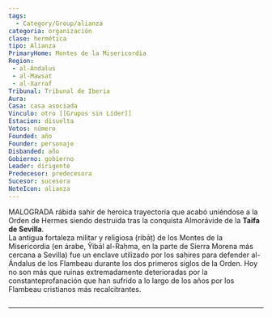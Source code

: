 ```yaml
---
tags:
  - Category/Group/alianza
categoria: organización
clase: hermética
tipo: Alianza
PrimaryHome: Montes de la Misericordia 
Region:
 - al-Ándalus 
 - al-Mawsat 
 - al-Xarraf 
Tribunal: Tribunal de Iberia 
Aura: 
Casa: casa asociada
Vinculo: otro [[Grupos sin Líder]]
Estacion: disuelta 
Votos: número
Founded: año
Founder: personaje
Disbanded: año
Gobierno: gobierno
Leader: dirigente
Predecesor: predecesora
Sucesor: sucesora
NoteIcon: alianza
---
```


 <section class="wa-section main-content"><p><span class="dropcap">M</span>ALOGRADA rábida sahir de heroica trayectoria que acabó uniéndose a la <span class="article-link article-explorer-link entity-link wa-link" data-article-privacy="public" data-article-id="84d6f542-1f90-406c-b123-0d1f80c1fc0c" data-template-type="organization" data-article="84d6f542-1f90-406c-b123-0d1f80c1fc0c">Orden de Hermes</span> siendo destruida tras la conquista <span class="article-link article-explorer-link entity-link wa-link" data-article-privacy="public" data-article-id="9b93d6c5-67d7-4558-92bc-e74944f23440" data-template-type="organization" data-article="9b93d6c5-67d7-4558-92bc-e74944f23440">Almorávide</span> de la <strong class="article-unlinked">Taifa de Sevilla</strong>.
<br />
La antigua fortaleza militar y religiosa (ribāṭ) de los Montes de la Misericordia (en árabe, Ŷibāl al-Raḥma, en la parte de Sierra Morena más cercana a Sevilla) fue un enclave utilizado por los saḥires para defender al-Ándalus de los Flambeau durante los dos primeros siglos de la Orden. Hoy no son más que ruinas extremadamente deterioradas por la constanteprofanación que han sufrido a lo largo de los años por los Flambeau cristianos más recalcitrantes.
</p><div id="e4b8d689ebda3927b714a157f0238fb6" class="visibility-toggler image-thumb-container user-css-image-thumbnail position-relative padding-10 "><img src="https://worldanvil.com/uploads/images/888d108f9b8ed9be57d497fddb3c85ae.png" alt title="yibal al-rahma.png" /></div>
<hr />